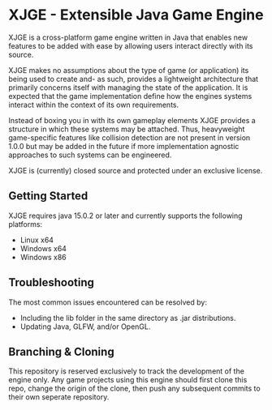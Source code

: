 ﻿# XJGE - Extensible Java Game Engine 
XJGE is a cross-platform game engine written in Java that enables new features to be added with ease by allowing users interact directly with its source.

XJGE makes no assumptions about the type of game (or application) its being used to create and- as such, provides a lightweight architecture that primarily concerns itself with managing the state of the application. It is expected that the game implementation define how the engines systems interact within the context of its own requirements.

Instead of boxing you in with its own gameplay elements XJGE provides a structure in which these systems may be attached. Thus, heavyweight game-specific features like collision detection are not present in version 1.0.0 but may be added in the future if more implementation agnostic approaches to such systems can be engineered.

XJGE is (currently) closed source and protected under an exclusive license.

## Getting Started
XJGE requires java 15.0.2 or later and currently supports the following platforms:
- Linux x64
- Windows x64
- Windows x86

## Troubleshooting
The most common issues encountered can be resolved by:
- Including the lib folder in the same directory as .jar distributions.
- Updating Java, GLFW, and/or OpenGL.

## Branching & Cloning
This repository is reserved exclusively to track the development of the engine only. Any game projects using this engine should first clone this repo, change the origin of the clone, then push any subsequent commits to their own seperate repository.
